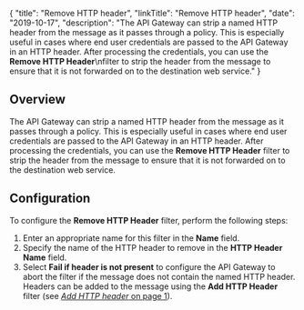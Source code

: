 {
"title": "Remove HTTP header",
"linkTitle": "Remove HTTP header",
"date": "2019-10-17",
"description": "The API Gateway can strip a named HTTP header from the message as it passes through a policy. This is especially useful in cases where end user credentials are passed to the API Gateway in an HTTP header. After processing the credentials, you can use the **Remove HTTP Header**\\nfilter to strip the header from the message to ensure that it is not forwarded on to the destination web service."
}
﻿
<div id="p_conversion_remove_header_overview">

Overview
--------

The API Gateway can strip a named HTTP header from the message as it passes through a policy. This is especially useful in cases where end user credentials are passed to the API Gateway in an HTTP header. After processing the credentials, you can use the **Remove HTTP Header**
filter to strip the header from the message to ensure that it is not forwarded on to the destination web service.

</div>

<div id="p_conversion_remove_header_conf">

Configuration
-------------

To configure the **Remove HTTP Header**
filter, perform the following steps:

1.  Enter an appropriate name for this filter in the **Name**
    field.
2.  Specify the name of the HTTP header to remove in the **HTTP Header Name**
    field.
3.  Select **Fail if header is not present**
    to configure the API Gateway to abort the filter if the message does not contain the named HTTP header. Headers can be added to the message using the **Add HTTP Header** filter (see [*Add HTTP header* on page 1](conversion_add_header.htm)).

</div>
